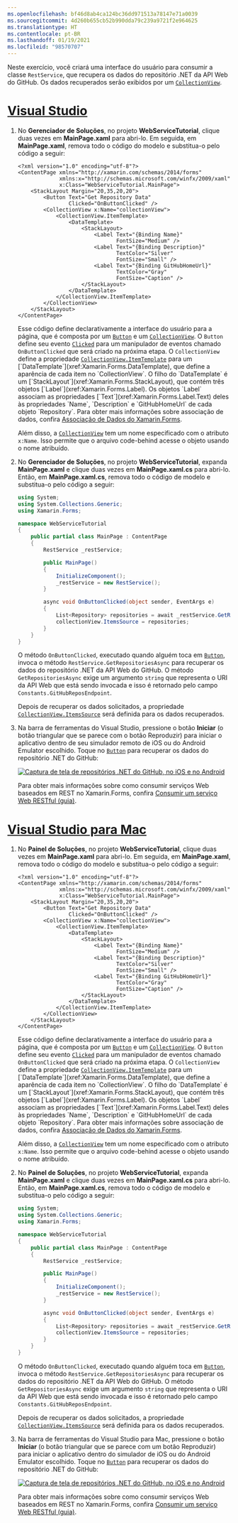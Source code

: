 ```yaml
---
ms.openlocfilehash: bf46d8ab4ca124bc36dd971513a78147e71a0039
ms.sourcegitcommit: 4d260b655cb52b990dda79c239a9721f2e964625
ms.translationtype: HT
ms.contentlocale: pt-BR
ms.lasthandoff: 01/19/2021
ms.locfileid: "98570707"
---
```

Neste exercício, você criará uma interface do usuário para consumir a classe `RestService`, que recupera os dados do repositório .NET da API Web do GitHub. Os dados recuperados serão exibidos por um [`CollectionView`](xref:Xamarin.Forms.CollectionView).

# <a name="visual-studio"></a>[Visual Studio](#tab/vswin)

1. No **Gerenciador de Soluções**, no projeto **WebServiceTutorial**, clique duas vezes em **MainPage.xaml** para abri-lo. Em seguida, em **MainPage.xaml**, remova todo o código do modelo e substitua-o pelo código a seguir:

    ```xaml
    <?xml version="1.0" encoding="utf-8"?>
    <ContentPage xmlns="http://xamarin.com/schemas/2014/forms"
                 xmlns:x="http://schemas.microsoft.com/winfx/2009/xaml"
                 x:Class="WebServiceTutorial.MainPage">
        <StackLayout Margin="20,35,20,20">
            <Button Text="Get Repository Data"
                    Clicked="OnButtonClicked" />
            <CollectionView x:Name="collectionView">
                <CollectionView.ItemTemplate>
                    <DataTemplate>
                        <StackLayout>
                            <Label Text="{Binding Name}"
                                   FontSize="Medium" />
                            <Label Text="{Binding Description}"
                                   TextColor="Silver"
                                   FontSize="Small" />
                            <Label Text="{Binding GitHubHomeUrl}"
                                   TextColor="Gray"
                                   FontSize="Caption" />
                        </StackLayout>
                    </DataTemplate>
                </CollectionView.ItemTemplate>
            </CollectionView>
        </StackLayout>
    </ContentPage>
    ```

    Esse código define declarativamente a interface do usuário para a página, que é composta por um [`Button`](xref:Xamarin.Forms.Button) e um [`CollectionView`](xref:Xamarin.Forms.CollectionView). O `Button` define seu evento [`Clicked`](xref:Xamarin.Forms.Button.Clicked) para um manipulador de eventos chamado `OnButtonClicked` que será criado na próxima etapa. O `CollectionView` define a propriedade [`CollectionView.ItemTemplate`](xref:Xamarin.Forms.ItemsView`1.ItemTemplate) para um [`DataTemplate`](xref:Xamarin.Forms.DataTemplate), que define a aparência de cada item no `CollectionView`. O filho do `DataTemplate` é um [`StackLayout`](xref:Xamarin.Forms.StackLayout), que contém três objetos [`Label`](xref:Xamarin.Forms.Label). Os objetos `Label` associam as propriedades [`Text`](xref:Xamarin.Forms.Label.Text) deles às propriedades `Name`, `Description` e `GitHubHomeUrl` de cada objeto `Repository`. Para obter mais informações sobre associação de dados, confira [Associação de Dados do Xamarin.Forms](~/xamarin-forms/app-fundamentals/data-binding/index.md).

    Além disso, a [`CollectionView`](xref:Xamarin.Forms.CollectionView) tem um nome especificado com o atributo `x:Name`. Isso permite que o arquivo code-behind acesse o objeto usando o nome atribuído.

1. No **Gerenciador de Soluções**, no projeto **WebServiceTutorial**, expanda **MainPage.xaml** e clique duas vezes em **MainPage.xaml.cs** para abri-lo. Então, em **MainPage.xaml.cs**, remova todo o código de modelo e substitua-o pelo código a seguir:

    ```csharp
    using System;
    using System.Collections.Generic;
    using Xamarin.Forms;

    namespace WebServiceTutorial
    {
        public partial class MainPage : ContentPage
        {
            RestService _restService;

            public MainPage()
            {
                InitializeComponent();
                _restService = new RestService();
            }

            async void OnButtonClicked(object sender, EventArgs e)
            {
                List<Repository> repositories = await _restService.GetRepositoriesAsync(Constants.GitHubReposEndpoint);
                collectionView.ItemsSource = repositories;
            }
        }
    }
    ```

    O método `OnButtonClicked`, executado quando alguém toca em [`Button`](xref:Xamarin.Forms.Button), invoca o método `RestService.GetRepositoriesAsync` para recuperar os dados do repositório .NET da API Web do GitHub. O método `GetRepositoriesAsync` exige um argumento `string` que representa o URI da API Web que está sendo invocada e isso é retornado pelo campo `Constants.GitHubReposEndpoint`.

    Depois de recuperar os dados solicitados, a propriedade [`CollectionView.ItemsSource`](xref:Xamarin.Forms.ItemsView`1.ItemsSource) será definida para os dados recuperados.

1. Na barra de ferramentas do Visual Studio, pressione o botão **Iniciar** (o botão triangular que se parece com o botão Reproduzir) para iniciar o aplicativo dentro de seu simulador remoto de iOS ou do Android Emulator escolhido. Toque no [`Button`](xref:Xamarin.Forms.Button) para recuperar os dados do repositório .NET do GitHub:

    [![Captura de tela de repositórios .NET do GitHub, no iOS e no Android](../images/consume-web-service.png)](../images/consume-web-service-large.png#lightbox)

    Para obter mais informações sobre como consumir serviços Web baseados em REST no Xamarin.Forms, confira [Consumir um serviço Web RESTful (guia)](~/xamarin-forms/data-cloud/web-services/rest.md).

# <a name="visual-studio-for-mac"></a>[Visual Studio para Mac](#tab/vsmac)

1. No **Painel de Soluções**, no projeto **WebServiceTutorial**, clique duas vezes em **MainPage.xaml** para abri-lo. Em seguida, em **MainPage.xaml**, remova todo o código do modelo e substitua-o pelo código a seguir:

    ```xaml
    <?xml version="1.0" encoding="utf-8"?>
    <ContentPage xmlns="http://xamarin.com/schemas/2014/forms"
                 xmlns:x="http://schemas.microsoft.com/winfx/2009/xaml"
                 x:Class="WebServiceTutorial.MainPage">
        <StackLayout Margin="20,35,20,20">
            <Button Text="Get Repository Data"
                    Clicked="OnButtonClicked" />
            <CollectionView x:Name="collectionView">
                <CollectionView.ItemTemplate>
                    <DataTemplate>
                        <StackLayout>
                            <Label Text="{Binding Name}"
                                   FontSize="Medium" />
                            <Label Text="{Binding Description}"
                                   TextColor="Silver"
                                   FontSize="Small" />
                            <Label Text="{Binding GitHubHomeUrl}"
                                   TextColor="Gray"
                                   FontSize="Caption" />
                        </StackLayout>
                    </DataTemplate>
                </CollectionView.ItemTemplate>
            </CollectionView>
        </StackLayout>
    </ContentPage>
    ```

    Esse código define declarativamente a interface do usuário para a página, que é composta por um [`Button`](xref:Xamarin.Forms.Button) e um [`CollectionView`](xref:Xamarin.Forms.CollectionView). O `Button` define seu evento [`Clicked`](xref:Xamarin.Forms.Button.Clicked) para um manipulador de eventos chamado `OnButtonClicked` que será criado na próxima etapa. O `CollectionView` define a propriedade [`CollectionView.ItemTemplate`](xref:Xamarin.Forms.ItemsView`1.ItemTemplate) para um [`DataTemplate`](xref:Xamarin.Forms.DataTemplate), que define a aparência de cada item no `CollectionView`. O filho do `DataTemplate` é um [`StackLayout`](xref:Xamarin.Forms.StackLayout), que contém três objetos [`Label`](xref:Xamarin.Forms.Label). Os objetos `Label` associam as propriedades [`Text`](xref:Xamarin.Forms.Label.Text) deles às propriedades `Name`, `Description` e `GitHubHomeUrl` de cada objeto `Repository`. Para obter mais informações sobre associação de dados, confira [Associação de Dados do Xamarin.Forms](~/xamarin-forms/app-fundamentals/data-binding/index.md).

    Além disso, a [`CollectionView`](xref:Xamarin.Forms.CollectionView) tem um nome especificado com o atributo `x:Name`. Isso permite que o arquivo code-behind acesse o objeto usando o nome atribuído.

1. No **Painel de Soluções**, no projeto **WebServiceTutorial**, expanda **MainPage.xaml** e clique duas vezes em **MainPage.xaml.cs** para abri-lo. Então, em **MainPage.xaml.cs**, remova todo o código de modelo e substitua-o pelo código a seguir:

    ```csharp
    using System;
    using System.Collections.Generic;
    using Xamarin.Forms;

    namespace WebServiceTutorial
    {
        public partial class MainPage : ContentPage
        {
            RestService _restService;

            public MainPage()
            {
                InitializeComponent();
                _restService = new RestService();
            }

            async void OnButtonClicked(object sender, EventArgs e)
            {
                List<Repository> repositories = await _restService.GetRepositoriesAsync(Constants.GitHubReposEndpoint);
                collectionView.ItemsSource = repositories;
            }
        }
    }
    ```

    O método `OnButtonClicked`, executado quando alguém toca em [`Button`](xref:Xamarin.Forms.Button), invoca o método `RestService.GetRepositoriesAsync` para recuperar os dados do repositório .NET da API Web do GitHub. O método `GetRepositoriesAsync` exige um argumento `string` que representa o URI da API Web que está sendo invocada e isso é retornado pelo campo `Constants.GitHubReposEndpoint`.

    Depois de recuperar os dados solicitados, a propriedade [`CollectionView.ItemsSource`](xref:Xamarin.Forms.ItemsView`1.ItemsSource) será definida para os dados recuperados.

1. Na barra de ferramentas do Visual Studio para Mac, pressione o botão **Iniciar** (o botão triangular que se parece com um botão Reproduzir) para iniciar o aplicativo dentro do simulador de iOS ou do Android Emulator escolhido. Toque no [`Button`](xref:Xamarin.Forms.Button) para recuperar os dados do repositório .NET do GitHub:

    [![Captura de tela de repositórios .NET do GitHub, no iOS e no Android](../images/consume-web-service.png)](../images/consume-web-service-large.png#lightbox)

    Para obter mais informações sobre como consumir serviços Web baseados em REST no Xamarin.Forms, confira [Consumir um serviço Web RESTful (guia)](~/xamarin-forms/data-cloud/web-services/rest.md).
